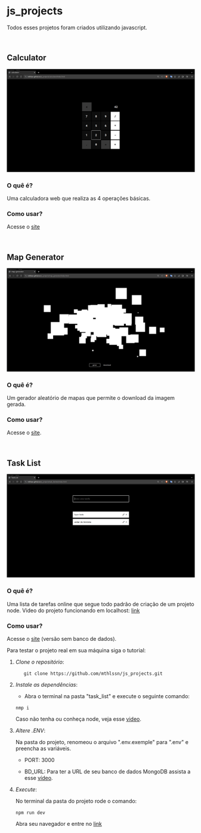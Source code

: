 # js_projects
Todos esses projetos foram criados utilizando javascript.

<br>

## Calculator

![Screenshot da calculadora](images/calculator.png)

### O quê é?

Uma calculadora web que realiza as 4 operações básicas.

### Como usar?

Acesse o [site](mthlssn.github.io/js_projects/)

<br>

## Map Generator

![Screenshot do gerador de mapa](images/map_generator.png)

### O quê é?

Um gerador aleatório de mapas que permite o download da imagem gerada.

### Como usar?

Acesse o [site](mthlssn.github.io/js_projects/).

<br>

## Task List

![Screenshot da lista de tarefas](images/task_list.png)

### O quê é?

Uma lista de tarefas online que segue todo padrão de criação de um projeto node. Video do projeto funcionando em localhost: [link](youtu.be/Qy_VtRfyFpg)

### Como usar?

Acesse o [site](mthlssn.github.io/js_projects/) (versão sem banco de dados).

Para testar o projeto real em sua máquina siga o tutorial:

1. *Clone o repositório*:
   ```
      git clone https://github.com/mthlssn/js_projects.git
   ```

2. *Instale as dependências*:

   - Abra o terminal na pasta "task_list" e execute o seguinte comando:

   ```
   nmp i
   ```

   Caso não tenha ou conheça node, veja esse [video](youtu.be/7iSylg2UvU0?si=7tSAZqGxFJRIGpxj).

3. *Altere .ENV*:

   Na pasta do projeto, renomeou o arquivo ".env.exemple" para ".env" e preencha as variáveis.

   - PORT: 3000

   - BD_URL: Para ter a URL de seu banco de dados MongoDB assista a esse [vídeo](youtu.be/aJAQF-shEyM?si=jfDmaPFPSkurscVV).

4. *Execute*:
  
   No terminal da pasta do projeto rode o comando:

   ```
   npm run dev
   ```

   Abra seu navegador e entre no [link](http://localhost:3000/)

